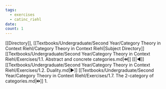 ```yaml
---
tags:
  - exercises
  - catinc_riehl
date: 
count: 1
---
```

[[Directory]], [[Textbooks/Undergraduate/Second Year/Category Theory in Context Riehl/Category Theory in Context Riehl|Subject Directory]]
[[Textbooks/Undergraduate/Second Year/Category Theory in Context Riehl/Exercises/1.1. Abstract and concrete categories.md|🞀🞀]] [[|◀]] [[Textbooks/Undergraduate/Second Year/Category Theory in Context Riehl/Exercises/1.2. Duality.md|▶]] [[Textbooks/Undergraduate/Second Year/Category Theory in Context Riehl/Exercises/1.7. The 2-category of categories.md|🞂🞂]]
1. 